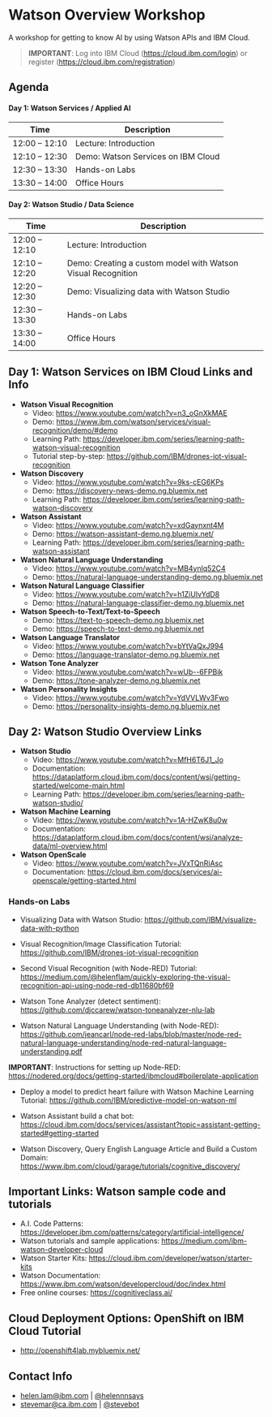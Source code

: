 # Watson Overview Workshop

A workshop for getting to know AI by using Watson APIs and IBM Cloud.

> **IMPORTANT**: Log into IBM Cloud (https://cloud.ibm.com/login) or register (https://cloud.ibm.com/registration)

## Agenda

#### Day 1: Watson Services / Applied AI

| Time | Description |
| ---- | ----------- |
| 12:00 – 12:10 | Lecture: Introduction |
| 12:10 – 12:30 | Demo: Watson Services on IBM Cloud |
| 12:30 – 13:30 | Hands-on Labs |
| 13:30 – 14:00 | Office Hours |

#### Day 2: Watson Studio / Data Science

| Time | Description |
| ---- | ----------- |
| 12:00 – 12:10 | Lecture: Introduction |
| 12:10 – 12:20 | Demo: Creating a custom model with Watson Visual Recognition |
| 12:20 – 12:30 | Demo: Visualizing data with Watson Studio |
| 12:30 – 13:30 | Hands-on Labs |
| 13:30 – 14:00 | Office Hours |

## Day 1: Watson Services on IBM Cloud Links and Info

* **Watson Visual Recognition**
  * Video: https://www.youtube.com/watch?v=n3_oGnXkMAE
  * Demo: https://www.ibm.com/watson/services/visual-recognition/demo/#demo
  * Learning Path: https://developer.ibm.com/series/learning-path-watson-visual-recognition
  * Tutorial step-by-step: https://github.com/IBM/drones-iot-visual-recognition
* **Watson Discovery**
  * Video: https://www.youtube.com/watch?v=9ks-cEG6KPs
  * Demo: https://discovery-news-demo.ng.bluemix.net
  * Learning Path: https://developer.ibm.com/series/learning-path-watson-discovery
* **Watson Assistant**
  * Video: https://www.youtube.com/watch?v=xdGaynxnt4M
  * Demo: https://watson-assistant-demo.ng.bluemix.net/
  * Learning Path: https://developer.ibm.com/series/learning-path-watson-assistant
* **Watson Natural Language Understanding**
  * Video: https://www.youtube.com/watch?v=MB4ynlq52C4
  * Demo: https://natural-language-understanding-demo.ng.bluemix.net
* **Watson Natural Language Classifier**
  * Video: https://www.youtube.com/watch?v=h1ZiUIvYdD8
  * Demo: https://natural-language-classifier-demo.ng.bluemix.net
* **Watson Speech-to-Text/Text-to-Speech**
  * Demo: https://text-to-speech-demo.ng.bluemix.net
  * Demo: https://speech-to-text-demo.ng.bluemix.net
* **Watson Language Translator**
  * Video: https://www.youtube.com/watch?v=bYtVaQxJ994
  * Demo: https://language-translator-demo.ng.bluemix.net
* **Watson Tone Analyzer**
  * Video: https://www.youtube.com/watch?v=wUb--6FPBik
  * Demo: https://tone-analyzer-demo.ng.bluemix.net
* **Watson Personality Insights**
  * Video: https://www.youtube.com/watch?v=YdVVLWv3Fwo
  * Demo: https://personality-insights-demo.ng.bluemix.net

## Day 2: Watson Studio Overview Links

* **Watson Studio**
  * Video: https://www.youtube.com/watch?v=MfH6T6J1_Jo
  * Documentation: https://dataplatform.cloud.ibm.com/docs/content/wsj/getting-started/welcome-main.html
  * Learning Path: https://developer.ibm.com/series/learning-path-watson-studio/
* **Watson Machine Learning**
  * Video: https://www.youtube.com/watch?v=1A-HZwK8u0w
  * Documentation: https://dataplatform.cloud.ibm.com/docs/content/wsj/analyze-data/ml-overview.html
* **Watson OpenScale**
  * Video: https://www.youtube.com/watch?v=JVxTQnRiAsc
  * Documentation: https://cloud.ibm.com/docs/services/ai-openscale/getting-started.html

### Hands-on Labs

* Visualizing Data with Watson Studio: https://github.com/IBM/visualize-data-with-python

* Visual Recognition/Image Classification Tutorial: https://github.com/IBM/drones-iot-visual-recognition

* Second Visual Recognition (with Node-RED) Tutorial: https://medium.com/@helenflam/quickly-exploring-the-visual-recognition-api-using-node-red-db11680bf69


* Watson Tone Analyzer (detect sentiment): https://github.com/djccarew/watson-toneanalyzer-nlu-lab

* Watson Natural Language Understanding (with Node-RED): https://github.com/jeancarl/node-red-labs/blob/master/node-red-natural-language-understanding/node-red-natural-language-understanding.pdf

**IMPORTANT**: Instructions for setting up Node-RED: https://nodered.org/docs/getting-started/ibmcloud#boilerplate-application

* Deploy a model to predict heart failure with Watson Machine Learning Tutorial: https://github.com/IBM/predictive-model-on-watson-ml

* Watson Assistant build a chat bot: https://cloud.ibm.com/docs/services/assistant?topic=assistant-getting-started#getting-started

* Watson Discovery, Query English Language Article and Build a Custom Domain: https://www.ibm.com/cloud/garage/tutorials/cognitive_discovery/

## Important Links: Watson sample code and tutorials

* A.I. Code Patterns: https://developer.ibm.com/patterns/category/artificial-intelligence/
* Watson tutorials and sample applications: https://medium.com/ibm-watson-developer-cloud
* Watson Starter Kits: https://cloud.ibm.com/developer/watson/starter-kits
* Watson Documentation: https://www.ibm.com/watson/developercloud/doc/index.html
* Free online courses: https://cognitiveclass.ai/

## Cloud Deployment Options: OpenShift on IBM Cloud Tutorial

* http://openshift4lab.mybluemix.net/

## Contact Info

* [helen.lam@ibm.com](helen.lam@ibm.com) | [@helennnsays](http://twitter.com/helennnsays)
* [stevemar@ca.ibm.com](stevemar@ca.ibm.com) | [@stevebot](http://twitter.com/stevebot)

